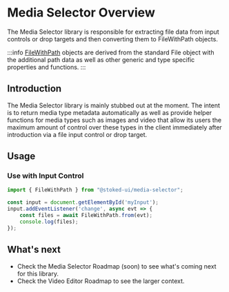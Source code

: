 # Media Selector Overview

<p class="description">The Media Selector library is responsible for extracting file data from input controls or drop targets and then converting them to FileWithPath objects.</p>

:::info
[FileWithPath](/stoked-ui/docs/media-selector/file-with-path/) objects are derived from the standard File object with the additional path data as well as other generic and type specific properties and functions.
:::

## Introduction

The Media Selector library is mainly stubbed out at the moment. The intent is to return media type metadata automatically as well as provide helper functions for media types such as images and video that allow its users the maximum amount of control over these types in the client immediately after introduction via a file input control or drop target.

## Usage

### Use with Input Control

```js
import { FileWithPath } from "@stoked-ui/media-selector";

const input = document.getElementById('myInput');
input.addEventListener('change', async evt => {
    const files = await FileWithPath.from(evt);
    console.log(files);
});
```

## What's next

- Check the Media Selector Roadmap (soon) to see what's coming next for this library.
- Check the Video Editor Roadmap to see the larger context.
